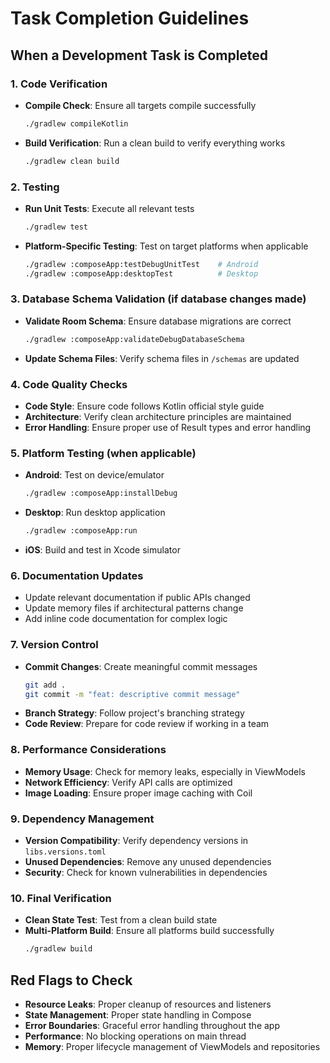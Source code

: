 # Task Completion Guidelines

## When a Development Task is Completed

### 1. Code Verification
- **Compile Check**: Ensure all targets compile successfully
  ```bash
  ./gradlew compileKotlin
  ```
- **Build Verification**: Run a clean build to verify everything works
  ```bash
  ./gradlew clean build
  ```

### 2. Testing
- **Run Unit Tests**: Execute all relevant tests
  ```bash
  ./gradlew test
  ```
- **Platform-Specific Testing**: Test on target platforms when applicable
  ```bash
  ./gradlew :composeApp:testDebugUnitTest    # Android
  ./gradlew :composeApp:desktopTest          # Desktop
  ```

### 3. Database Schema Validation (if database changes made)
- **Validate Room Schema**: Ensure database migrations are correct
  ```bash
  ./gradlew :composeApp:validateDebugDatabaseSchema
  ```
- **Update Schema Files**: Verify schema files in `/schemas` are updated

### 4. Code Quality Checks
- **Code Style**: Ensure code follows Kotlin official style guide
- **Architecture**: Verify clean architecture principles are maintained
- **Error Handling**: Ensure proper use of Result types and error handling

### 5. Platform Testing (when applicable)
- **Android**: Test on device/emulator
  ```bash
  ./gradlew :composeApp:installDebug
  ```
- **Desktop**: Run desktop application
  ```bash
  ./gradlew :composeApp:run
  ```
- **iOS**: Build and test in Xcode simulator

### 6. Documentation Updates
- Update relevant documentation if public APIs changed
- Update memory files if architectural patterns change
- Add inline code documentation for complex logic

### 7. Version Control
- **Commit Changes**: Create meaningful commit messages
  ```bash
  git add .
  git commit -m "feat: descriptive commit message"
  ```
- **Branch Strategy**: Follow project's branching strategy
- **Code Review**: Prepare for code review if working in a team

### 8. Performance Considerations
- **Memory Usage**: Check for memory leaks, especially in ViewModels
- **Network Efficiency**: Verify API calls are optimized
- **Image Loading**: Ensure proper image caching with Coil

### 9. Dependency Management
- **Version Compatibility**: Verify dependency versions in `libs.versions.toml`
- **Unused Dependencies**: Remove any unused dependencies
- **Security**: Check for known vulnerabilities in dependencies

### 10. Final Verification
- **Clean State Test**: Test from a clean build state
- **Multi-Platform Build**: Ensure all platforms build successfully
  ```bash
  ./gradlew build
  ```

## Red Flags to Check
- **Resource Leaks**: Proper cleanup of resources and listeners
- **State Management**: Proper state handling in Compose
- **Error Boundaries**: Graceful error handling throughout the app
- **Performance**: No blocking operations on main thread
- **Memory**: Proper lifecycle management of ViewModels and repositories